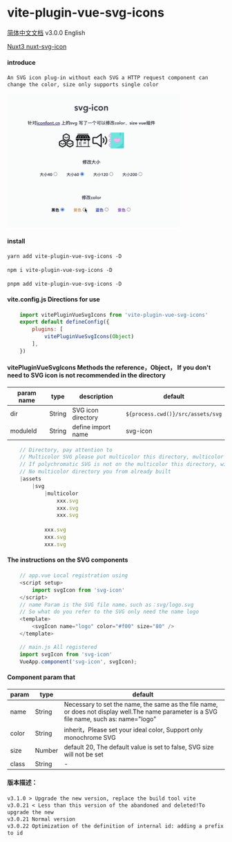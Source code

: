 # vite-plugin-vue-svg-icons
[简体中文文档](README.md)
v3.0.0 English

[Nuxt3 nuxt-svg-icon](https://github.com/335296558/nuxt-svg-icon)

#### introduce
    An SVG icon plug-in without each SVG a HTTP request component can change the color, size only supports single color


<img src="../demo/src/assets/demo.gif" width="400px"></img> 
#### install
    yarn add vite-plugin-vue-svg-icons -D

    npm i vite-plugin-vue-svg-icons -D

    pnpm add vite-plugin-vue-svg-icons -D

#### vite.config.js Directions for use
```js
    import vitePluginVueSvgIcons from 'vite-plugin-vue-svg-icons'
    export default defineConfig({
        plugins: [
            vitePluginVueSvgIcons(Object)
        ],
    })
```
#### vitePluginVueSvgIcons Methods the reference，Object， If you don't need to SVG icon is not recommended in the directory

| param name | type | description | default |
| -------- | -------- | -------- | -------- |
|dir|String|SVG icon directory|`${process.cwd()}/src/assets/svg`|
|moduleId|String|define import name|svg-icon|
```js
    // Directory, pay attention to
    // Multicolor SVG please put multicolor this directory, multicolor can't change color
    // If polychromatic SVG is not on the multicolor this directory, will be modified to monochrome
    // No multicolor directory you from already built
    |assets
        |svg
            |multicolor
                xxx.svg
                xxx.svg
                xxx.svg

            xxx.svg
            xxx.svg
            xxx.svg
```
#### The instructions on the SVG components
```js
    // app.vue Local registration using
    <script setup>
        import svgIcon from 'svg-icon'
    </script>
    // name Param is the SVG file name，such as：svg/logo.svg
    // So what do you refer to the SVG only need the name logo
    <template>
        <svgIcon name="logo" color="#f00" size="80" />
    </template>
```

```js
    // main.js All registered
    import svgIcon from 'svg-icon'
    VueApp.component('svg-icon', svgIcon);
```

#### Component param that
| param | type | default |
| -------- | -------- | -------- |
|name|String|Necessary to set the name, the same as the file name, or does not display well.The name parameter is a SVG file name, such as: name="logo"|
|color|String| inherit，Please set your ideal color, Support only monochrome SVG|
|size|Number|default 20, The default value is set to false, SVG size will not be set|
|class|String| - |

<!-- [示列图像]() -->


#### 版本描述：
    v3.1.0 > Upgrade the new version, replace the build tool vite
    v3.0.21 < Less than this version of the abandoned and deleted!To upgrade the new
    v3.0.21 Normal version
    v3.0.22 Optimization of the definition of internal id: adding a prefix to id